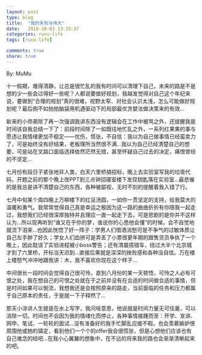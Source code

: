 ```yaml
---
layout: post
type: blog
title:  "我的失败与伟大"
date:   2010-10-03 13:25:37
categories: ruxu-life
tags: [ruxu-life]

comments: true
share: true
---
```

By: MuMu

十一假期，难得清静，让总是很忙乱的我有时间可以清理下自己，未来的路是不是想的少一些会过得好一些呢？人都说要做好规划，我越发觉得对自己这个年纪来说，要做到“合理的规划”真的很难，视野太窄、对社会认识太浅，怎么可能做好规划呢？最后倒不如拍拍脑袋用机遇驱动下的局部最优贪婪法做决策来的有效…

新来的小师弟除了再一次强调我讲东西没有逻辑会在工作中被骂之外，还提醒我是时间该自我总结一下了：前段时间除了一如既往地忙乱之外，一系列红果果的事与愿违让我情绪更加不稳定——忧伤，慌张，不自信：我以为自己做事情已经蛮卖力了，可是始终没有好结果，老板理所当然很不满…我以为自己已经清楚自己的想要，可是站在叉路口面临选择依然茫然无措，甚至怀疑自己过去的决定，痛恨曾经的不坚定…

七月份有段日子紧张地非人类，白天六里桥搞招标，晚上去实验室写我的垃圾代码，开题之前的那个晚上改PPT到三点钟回寝室楼下发现钥匙落在实验室…最悲催的是我总是讲不清楚自己的东西，各种被鄙视，无时不刻的提醒着我入错了行。

七月中旬某个周四晚上万柳楼下的红豆汤圆，一如你一贯坚定的支持，给我莫大的温暖和勇气。我常常觉得自己真是幸运之极因为这一路的曲曲折折有你陪我一起走过，我想我们已经很深厚独特并且理应一直一起走下去，可是悲剧的是你并不这样认为…所以现再听到“谁又在乎你的梦，谁说你的心思他会懂”的时候，会不自觉地就流下泪来…也因此恍惚了好一阵子：学男人们借酒消愁可是不争气的过敏体质让自己左手肿了好久；学女人们血拼可是弄丢了小票很更年期的跟售货员争执了一个晚上，因此耽误了实验进程被小boss警告；还有清晨搭错车，绕过大半个北京城才到了六里桥，开标当天迟到…直接后果就是深深的挫败感和各种没自信。万在楼上楼怒气冲冲地跟我讲：木，我不喜欢你现在这个样子…

中间很长一段时间会觉得自己很可怜，直到八月份的某一天顿悟，可怜之人必有可恨之处，我在想自己的可恨之处就在于之前并没有在合适的时间做合适的事情，但是时间如果可以倒流，我想我还是会按照原来的路走，当前面临的任务和压力都属于自己原本的责任，于是就一下子释然了…

那天小涂讲人生就是在水上写字，我问啥意思，他说就是时间力量无可估量，可以消除一切。时间也不会因为我的情绪化而停止，各种事情接踵而至：开学、宣讲、网申、笔试、一轮轮的面试…没有准备好的我手忙脚乱应接不暇。也会羡慕嫉妒恨周围他或她的镇定，看到他们一个个的offer我会很慌张，但是心想他们应该也有自己难念的经吧…在我小心翼翼的想象中，在不远的将来我的路也会渐渐清晰起来的吧。
